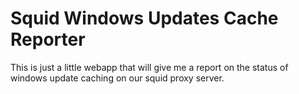 # Squid Windows Updates Cache Reporter

This is just a little webapp that will give me a report on the status of windows update caching on our squid proxy server.
